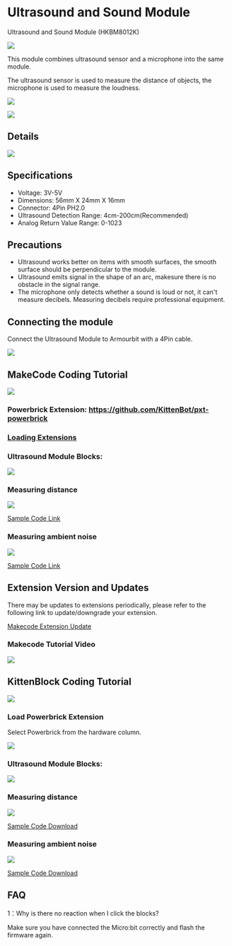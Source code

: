 # Ultrasound and Sound Module

Ultrasound and Sound Module (HKBM8012K)

![](./images/06_04.png)

This module combines ultrasound sensor and a microphone into the same module. 

The ultrasound sensor is used to measure the distance of objects, the microphone is used to measure the loudness.


![](./images/IMG_2577.GIF)

![](./images/IMG_2576.GIF)

## Details

![](./images/06_01.png)

## Specifications

- Voltage: 3V-5V
- Dimensions: 56mm X 24mm X 16mm
- Connector: 4Pin PH2.0
- Ultrasound Detection Range: 4cm-200cm(Recommended)
- Analog Return Value Range: 0-1023

## Precautions

- Ultrasound works better on items with smooth surfaces, the smooth surface should be perpendicular to the module.
- Ultrasound emits signal in the shape of an arc, makesure there is no obstacle in the signal range.
- The microphone only detects whether a sound is loud or not, it can't measure decibels. Measuring decibels require professional equipment.

## Connecting the module

Connect the Ultrasound Module to Armourbit with a 4Pin cable.

![](./images/ultrasound_wire.png)

## MakeCode Coding Tutorial

![](./images/mcbanner.png)

### Powerbrick Extension: https://github.com/KittenBot/pxt-powerbrick

### [Loading Extensions](../../Makecode/powerBrickMC)

### Ultrasound Module Blocks:

![](./images/ultrasoundblocks.png)

### Measuring distance

![](./images/distance.png)

[Sample Code Link](https://makecode.microbit.org/_VUTJ1xDtzVfR)

### Measuring ambient noise

![](./images/soundlevel.png)

[Sample Code Link](https://makecode.microbit.org/_RKL0iE4iP63i)

## Extension Version and Updates

There may be updates to extensions periodically, please refer to the following link to update/downgrade your extension.

[Makecode Extension Update](../../../Makecode/makecode_extensionUpdate)

### Makecode Tutorial Video

[![](./kbimages/ultrasoundtut.png)](https://www.youtube.com/watch?v=Jwj449zjnYE)

## KittenBlock Coding Tutorial

![](./images/kbbanner.png)

### Load Powerbrick Extension

Select Powerbrick from the hardware column.

![](./kbimages/addextension.png)

### Ultrasound Module Blocks:

![](./kbimages/kbultrasoundblocks.png)

### Measuring distance

![](./kbimages/kbultrasounddist.png)

[Sample Code Download](https://bit.ly/PowerbrickM4_01sb3)

### Measuring ambient noise

![](./kbimages/kbultrasoundlevel.png)

[Sample Code Download](https://bit.ly/PowerbrickM4_02sb3)

## FAQ

1：Why is there no reaction when I click the blocks?

Make sure you have connected the Micro:bit correctly and flash the firmware again.
